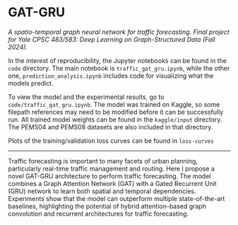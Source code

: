 # GAT-GRU
*A spatio-temporal graph neural network for traffic forecasting. Final project for Yale CPSC 483/583: Deep Learning on Graph-Structured Data (Fall 2024).*

In the interest of reproducibility, the Jupyter notebooks can be found in the `code` directory. The main notebook is `traffic_gat_gru.ipynb`, while the other one, `prediction_analysis.ipynb` includes code for visualizing what the models predict.

To view the model and the experimental results, go to `code/traffic_gat_gru.ipynb`.  The model was trained on Kaggle, so some filepath references may need to be modified before it can be successfully run. All trained model weights can be found in the `kaggle/input` directory. The PEMS04 and PEMS08 datasets are also included in that directory.

Plots of the training/validation loss curves can be found in `loss-curves`

---

Traffic forecasting is important to many facets of urban planning, particularly real-time traffic management and routing. Here I propose a novel GAT-GRU architecture to perform traffic forecasting. The model combines a Graph Attention Network (GAT) with a Gated Recurrent Unit (GRU) network to learn both spatial and temporal dependencies. Experiments show that the model can outperform multiple state-of-the-art baselines, highlighting the potential of hybrid attention-based graph convolution and recurrent architectures for traffic forecasting.
